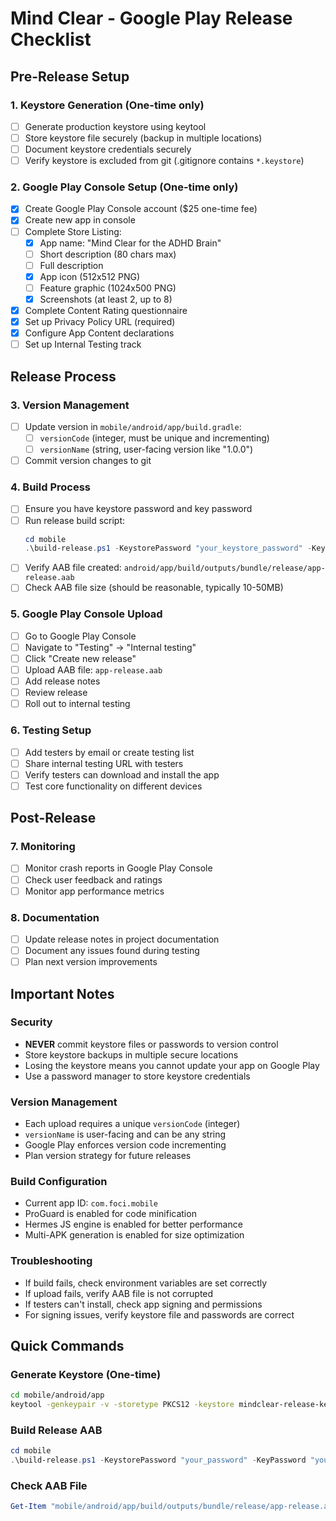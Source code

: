 # Mind Clear - Google Play Release Checklist

## Pre-Release Setup

### 1. Keystore Generation (One-time only)
- [ ] Generate production keystore using keytool
- [ ] Store keystore file securely (backup in multiple locations)
- [ ] Document keystore credentials securely
- [ ] Verify keystore is excluded from git (.gitignore contains `*.keystore`)

### 2. Google Play Console Setup (One-time only)
- [x] Create Google Play Console account ($25 one-time fee)
- [x] Create new app in console
- [ ] Complete Store Listing:
  - [x] App name: "Mind Clear for the ADHD Brain"
  - [ ] Short description (80 chars max)
  - [ ] Full description
  - [x] App icon (512x512 PNG)
  - [ ] Feature graphic (1024x500 PNG)
  - [x] Screenshots (at least 2, up to 8)
- [x] Complete Content Rating questionnaire
- [x] Set up Privacy Policy URL (required)
- [x] Configure App Content declarations
- [ ] Set up Internal Testing track

## Release Process

### 3. Version Management
- [ ] Update version in `mobile/android/app/build.gradle`:
  - [ ] `versionCode` (integer, must be unique and incrementing)
  - [ ] `versionName` (string, user-facing version like "1.0.0")
- [ ] Commit version changes to git

### 4. Build Process
- [ ] Ensure you have keystore password and key password
- [ ] Run release build script:
  ```powershell
  cd mobile
  .\build-release.ps1 -KeystorePassword "your_keystore_password" -KeyPassword "your_key_password"
  ```
- [ ] Verify AAB file created: `android/app/build/outputs/bundle/release/app-release.aab`
- [ ] Check AAB file size (should be reasonable, typically 10-50MB)

### 5. Google Play Console Upload
- [ ] Go to Google Play Console
- [ ] Navigate to "Testing" → "Internal testing"
- [ ] Click "Create new release"
- [ ] Upload AAB file: `app-release.aab`
- [ ] Add release notes
- [ ] Review release
- [ ] Roll out to internal testing

### 6. Testing Setup
- [ ] Add testers by email or create testing list
- [ ] Share internal testing URL with testers
- [ ] Verify testers can download and install the app
- [ ] Test core functionality on different devices

## Post-Release

### 7. Monitoring
- [ ] Monitor crash reports in Google Play Console
- [ ] Check user feedback and ratings
- [ ] Monitor app performance metrics

### 8. Documentation
- [ ] Update release notes in project documentation
- [ ] Document any issues found during testing
- [ ] Plan next version improvements

## Important Notes

### Security
- **NEVER** commit keystore files or passwords to version control
- Store keystore backups in multiple secure locations
- Losing the keystore means you cannot update your app on Google Play
- Use a password manager to store keystore credentials

### Version Management
- Each upload requires a unique `versionCode` (integer)
- `versionName` is user-facing and can be any string
- Google Play enforces version code incrementing
- Plan version strategy for future releases

### Build Configuration
- Current app ID: `com.foci.mobile`
- ProGuard is enabled for code minification
- Hermes JS engine is enabled for better performance
- Multi-APK generation is enabled for size optimization

### Troubleshooting
- If build fails, check environment variables are set correctly
- If upload fails, verify AAB file is not corrupted
- If testers can't install, check app signing and permissions
- For signing issues, verify keystore file and passwords are correct

## Quick Commands

### Generate Keystore (One-time)
```bash
cd mobile/android/app
keytool -genkeypair -v -storetype PKCS12 -keystore mindclear-release-key.keystore -alias mindclear-key-alias -keyalg RSA -keysize 2048 -validity 10000
```

### Build Release AAB
```powershell
cd mobile
.\build-release.ps1 -KeystorePassword "your_password" -KeyPassword "your_password"
```

### Check AAB File
```powershell
Get-Item "mobile/android/app/build/outputs/bundle/release/app-release.aab" | Select-Object Name, Length, LastWriteTime
```

